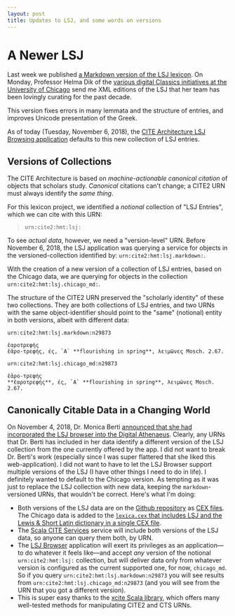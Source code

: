 ```yaml
---
layout: post
title: Updates to LSJ, and some words on versions 
---
```


# A Newer LSJ

Last week we published [a Markdown version of the LSJ lexicon](https://eumaeus.github.io/2018/10/30/lsj.html). On Monday, Professor Helma Dik of the [various digital Classics initiatives at the University of Chicago](http://perseus.uchicago.edu) send me XML editions of the LSJ that her team has been lovingly curating for the past decade. 

This version fixes errors in many lemmata and the structure of entries, and improves Unicode presentation of the Greek.

As of today (Tuesday, November 6, 2018), the [CITE Architecture LSJ Browsing application](http://folio2.furman.edu/lsj/) defaults to this new collection of LSJ entries.

## Versions of Collections

The CITE Architecture is based on *machine-actionable canonical citation* of objects that scholars study. *Canonical* citations can't change; a CITE2 URN must always identify the *same thing*.

For this lexicon project, we identified a *notional* collection of "LSJ Entries", which we can cite with this URN:

> `urn:cite2:hmt:lsj:`

To see *actual data*, however, we need a "version-level" URN. Before November 6, 2018, the LSJ application was querying a service for objects in the versioned-collection identified by: `urn:cite2:hmt:lsj.markdown:`.

With the creation of a new version of a collection of LSJ entries, based on the Chicago data, we are querying for objects in the collection `urn:cite2:hmt:lsj.chicago_md:`.

The structure of the CITE2 URN preserved the "scholarly identity" of these two collections. They are both collections of LSJ entries, and two URNs with the same object-identifier should point to the "same" (notional) entity in both versions, albeit with different data:

~~~
urn:cite2:hmt:lsj.markdown:n29873

ἐαροτρεφής
ἐᾰρο-τρεφής, ές, `A` **flourishing in spring**, λειμῶνες Mosch. 2.67.

urn:cite2:hmt:lsj.chicago_md:n29873

ἐᾰρο-τρεφής
**ἐαροτρεφής**, ές, `A` **flourishing in spring**, λειμῶνες Mosch. 2.67.
~~~


## Canonically Citable Data in a Changing World

On November 4, 2018, Dr. Monica Berti [announced that she had incorporated the LSJ browser into the Digital Athenaeus](https://goo.gl/CQdHVk). Clearly, any URNs that Dr. Berti has included in her data identify a different version of the LSJ collection from the one currently offered by the app. I did not want to break Dr. Berti's work (especially since I was super flattered that she liked this web-application). I did not want to have to let the LSJ Browser support multiple versions of the LSJ (I have other things I need to do in life). I definitely wanted to default to the Chicago version. As tempting as it was just to replace the LSJ collection with new data, keeping the `markdown`-versioned URNs, that wouldn't be correct. Here's what I'm doing:

- Both versions of the LSJ data are on the [Github repository](https://github.com/Eumaeus/cite_lsj_cex) as [CEX files](https://cite-architecture.github.io/citedx/CEX-spec-3.0.1/). The Chicago data is added to the [`lexica.cex` that includes LSJ and the Lewis & Short Latin dictionary in a single CEX file](https://github.com/Eumaeus/fuCiteDX). 
- The [Scala CITE Services](https://eumaeus.github.io/2018/11/04/lexService.html) service will include both versions of the LSJ data, so anyone can query them both, by URN.
- The [LSJ Browser](http://folio2.furman.edu/lsj/) application will exert its privileges as an application—to do whatever it feels like—and accept *any* version of the notional `urn:cite2:hmt:lsj:` collection, but will deliver data only from whatever version is configured as the current supported one, for now, `chicago_md`. So if you query `urn:cite2:hmt:lsj.markdown:n29873` you will see results from `urn:cite2:hmt:lsj.chicago_md:n29873` (and you will see from the URN that you got a different version).
- This is super easy thanks to the [xcite Scala library](https://github.com/cite-architecture/xcite), which offers many well-tested methods for manipulating CITE2 and CTS URNs.

